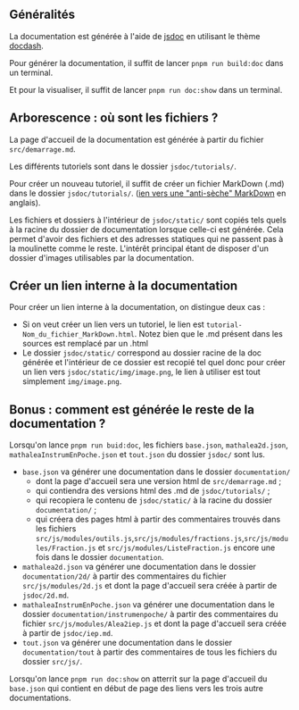## Généralités
La documentation est générée à l'aide de [jsdoc](https://jsdoc.app/index.html) en utilisant le thème [docdash](https://github.com/clenemt/docdash).

Pour générer la documentation, il suffit de lancer `pnpm run build:doc` dans un terminal.

Et pour la visualiser, il suffit de lancer `pnpm run doc:show` dans un terminal.

## Arborescence : où sont les fichiers ?
La page d'accueil de la documentation est générée à partir du fichier `src/demarrage.md`.

Les différents tutoriels sont dans le dossier `jsdoc/tutorials/`.

Pour créer un nouveau tutoriel, il suffit de créer un fichier MarkDown (.md) dans le dossier `jsdoc/tutorials/`. ([ien vers une "anti-sèche" MarkDown](https://www.markdownguide.org/cheat-sheet) en anglais).

Les fichiers et dossiers à l'intérieur de `jsdoc/static/` sont copiés tels quels à la racine du dossier de documentation lorsque celle-ci est générée. Cela permet d'avoir des fichiers et des adresses statiques qui ne passent pas à la moulinette comme le reste. L'intérêt principal étant de disposer d'un dossier d'images utilisables par la documentation.

## Créer un lien interne à la documentation

Pour créer un lien interne à la documentation, on distingue deux cas :
* Si on veut créer un lien vers un tutoriel, le lien est `tutorial-Nom_du_fichier_MarkDown.html`. Notez bien que le .md présent dans les sources est remplacé par un .html
* Le dossier `jsdoc/static/` correspond au dossier racine de la doc générée et l'intérieur de ce dossier est recopié tel quel donc pour créer un lien vers `jsdoc/static/img/image.png`, le lien à utiliser est tout simplement `img/image.png`.

## Bonus : comment est générée le reste de la documentation ?

Lorsqu'on lance `pnpm run buid:doc`, les fichiers `base.json`, `mathalea2d.json`, `mathaleaInstrumEnPoche.json` et `tout.json` du dossier `jsdoc/` sont lus.
* `base.json` va générer une documentation dans le dossier `documentation/`
    * dont la page d'accueil sera une version html de `src/demarrage.md` ;
    * qui contiendra des versions html des .md de `jsdoc/tutorials/` ;
    * qui recopiera le contenu de `jsdoc/static/` à la racine du dossier `documentation/` ;
    * qui créera des pages html à partir des commentaires trouvés dans les fichiers `src/js/modules/outils.js`,`src/js/modules/fractions.js`,`src/js/modules/Fraction.js` et `src/js/modules/ListeFraction.js` encore une fois dans le dossier `documentation`.
* `mathalea2d.json` va générer une documentation dans le dossier `documentation/2d/` à partir des commentaires du fichier `src/js/modules/2d.js` et dont la page d'accueil sera créée à partir de `jsdoc/2d.md`.
* `mathaleaInstrumEnPoche.json` va générer une documentation dans le dossier `documentation/instrumenpoche/` à partir des commentaires du fichier `src/js/modules/Alea2iep.js` et dont la page d'accueil sera créée à partir de `jsdoc/iep.md`.
* `tout.json` va générer une documentation dans le dossier `documentation/tout` à partir des commentaires de tous les fichiers du dossier `src/js/`.

Lorsqu'on lance `pnpm run doc:show` on atterrit sur la page d'accueil du `base.json` qui contient en début de page des liens vers les trois autre documentations.